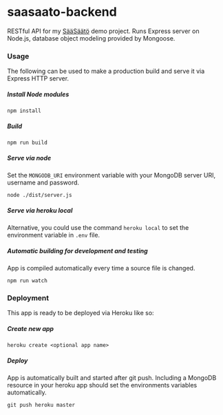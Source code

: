 # saasaato-backend

RESTful API for my [SääSäätö][saasaato] demo project. Runs Express server on Node.js, database object modeling provided by Mongoose.

### Usage

The following can be used to make a production build and serve it via Express HTTP server.

##### Install Node modules
    npm install

##### Build
    npm run build
    
##### Serve via node

Set the `MONGODB_URI` environment variable with your MongoDB server URI, username and password.

    node ./dist/server.js

##### Serve via heroku local

Alternative, you could use the command `heroku local` to set the environment variable in `.env` file.

##### Automatic building for development and testing

App is compiled automatically every time a source file is changed.

    npm run watch

### Deployment

This app is ready to be deployed via Heroku like so:

##### Create new app
    heroku create <optional app name>

##### Deploy

App is automatically built and started after git push. Including a MongoDB resource in your heroku app should set the environments variables automatically.

    git push heroku master

[saasaato]: <https://github.com/joonashak/saasaato>
